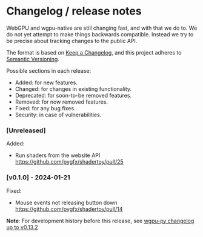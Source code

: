# Changelog / release notes

WebGPU and wgpu-native are still changing fast, and with that we do to. We do
not yet attempt to make things backwards compatible. Instead we try to
be precise about tracking changes to the public API.

The format is based on [Keep a Changelog](https://keepachangelog.com/en/1.0.0/),
and this project adheres to [Semantic Versioning](https://semver.org/spec/v2.0.0.html).

Possible sections in each release:

* Added: for new features.
* Changed: for changes in existing functionality.
* Deprecated: for soon-to-be removed features.
* Removed: for now removed features.
* Fixed: for any bug fixes.
* Security: in case of vulnerabilities.


### [Unreleased]

Added:
* Run shaders from the website API https://github.com/pygfx/shadertoy/pull/25

### [v0.1.0] - 2024-01-21

Fixed:
* Mouse events not releasing button down https://github.com/pygfx/shadertoy/pull/14


**Note**: For development history before this release, see [wgpu-py changelog up to v0.13.2](https://github.com/pygfx/wgpu-py/blob/main/CHANGELOG.md#v0132---21-12-2023)